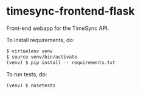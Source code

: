 # timesync-frontend-flask

Front-end webapp for the TimeSync API.

To install requirements, do:
```sh
$ virtualenv venv
$ source venv/bin/activate
(venv) $ pip install -r requirements.txt
```

To run tests, do:
```
(venv) $ nosetests
```
